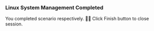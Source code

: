 ### Linux System Management Completed  
  
You completed scenario respectively. 👏🏻
Click Finish button to close session.  
